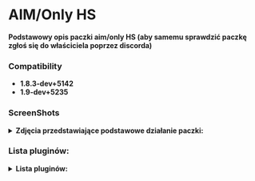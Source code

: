 # AIM/Only HS

<b> Podstawowy opis paczki aim/only HS (aby samemu sprawdzić paczkę zgłoś się do właściciela poprzez discorda)

### Compatibility
- 1.8.3-dev+5142
- 1.9-dev+5235

### ScreenShots

<details>
	<summary><b>Zdjęcia przedstawiające podstawowe działanie paczki:</b></summary>
- Wygląd HUD:
	
<img src="https://github.com/N1K1Cz/AIM-Only-HS/blob/main/zdj/hud.png"></img>

- Główne menu serwera:

<img src="https://github.com/N1K1Cz/AIM-Only-HS/blob/main/zdj/menu.png"></img>

- Wygląd czatu z rangą VIP:

<img src="https://github.com/N1K1Cz/AIM-Only-HS/blob/main/zdj/czat.png"></img>

</details>

### Lista pluginów:

<details>
<summary><b>Lista pluginów:</b></summary>

```
--------------------------------------------------------------------
------------------ONLY HS by N1K1Cz | AmxxPro.pl--------------------
--------------------------------------------------------------------

HS_OnlyHeadShot.amxx                       ;only HS
HS_blokuj.amxx                             ;blokowanie kupna broni
HS_bullet_dmg.amxx                         ;pokazuje dmg zadawane
HS_ad_manager.amxx                         ;Reklamy say
HS_admin_freelook.amxx                     ;jak sama nazwa wskazuje
HS_admin_spec_esp.amxx                     ;wh admina po smierci
HS_Cennik.amxx                             ;cennik
HS_czat_log.amxx                           ;logi czatu
HS_duszek_po_smierci.amxx                  ;duszek gdy zginiesz
HS_grenade_trail.amxx                      ;Linia rzucenia granata
HS_gamenamechanger.amxx                    ;zmiana nazwy gry (trzeba dopisać na końcu pliku amxx.cfg -      amx_gamename "nazwa")
HS_flash.amxx                              ;kto nas oslepil
HS_logs.amxx                               ;logi graczy
HS_granat_info.amxx                        ;info jaki granat rzucamy
HS_inf_smierc.amxx                         ;15 sek. info po smierci
HS_Kontakt.amxx                            ;Kontakt do adminow
HS_menu.amxx                               ;menu
HS_Najlepszy.amxx                          ;Najlepszy gracz rundy
HS_ranga.amxx                              ;ranga/hud/prefix
HS_parachute.amxx                          ;spadochron
HS_RoundSound.amxx                         ;Muzyka po rundzie
HS_SpawnProtection.amxx                    ;protekcja spawn
HS_skiny.amxx                              ;Skiny
HS_ping.amxx                               ;kick za wysoki ping
HS_Ultimate_sounds_female.amxx             ;Damskie dzwieki po zabojstwie
HS_vip.amxx debug                          ;VIP
HS_vip_dla_steam.amxx                      ;vip dla steam za free
```
</details>
